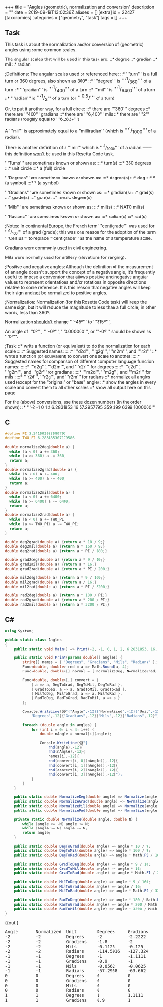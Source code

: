 +++
title = "Angles (geometric), normalization and conversion"
description = ""
date = 2019-09-19T13:02:36Z
aliases = []
[extra]
id = 22427
[taxonomies]
categories = ["geometry", "task"]
tags = []
+++

## Task

This task is about the normalization and/or conversion of (geometric) angles using
some common scales.


The angular scales that will be used in this task are:
::*   degree
::*   gradian
::*   mil
::*   radian



;Definitions:
The angular scales used or referenced here:
::*   '''turn'''      is a full turn or 360 degrees, also shown as 360º
::*   '''degree'''    is   <big>'''<sup>1</sup>/<sub>360</sub>'''</big>                                       of a turn
::*   '''gradian'''   is   <big>'''<sup>1</sup>/<sub>400</sub>'''</big>                                       of a turn
::*   '''mil'''       is   <big>'''<sup>1</sup>/<sub>6400</sub>'''</big>                                      of a turn
::*   '''radian'''    is   <big>'''<sup>1</sup>/<sub>2<big><big><math>\pi</math></big></big></sub></big>'''   of a turn   (or   <big>'''<sup>0.5</sup>/<sub><big><big><math>\pi</math></big></big></sub>'''</big>   of a turn)


Or, to put it another way,   for a full circle:
::*   there are     '''360'''   degrees
::*   there are     '''400'''   gradians
::*   there are   '''6,400'''   mils
::*   there are   '''2<big><big><math>\pi</math></big></big>'''   radians   (roughly equal to '''6.283<small>+</small>''')


A   '''mil'''   is approximately equal to a   ''milliradian''   (which is   <big>'''<sup>1</sup>/<sub>1000</sub>'''</big>   of a radian).

There is another definition of a   '''mil'''   which
is   '''<sup>1</sup>/<sub>1000</sub>'''   of a radian   ─── this
definition <u>won't</u> be used in this Rosetta Code task.


'''Turns'''   are sometimes known or shown as:
:::*   turn(s)
:::*   360 degrees
:::*   unit circle
:::*   a (full) circle


'''Degrees'''   are sometimes known or shown as:
:::*   degree(s)
:::*   deg
:::*   º       (a symbol)
:::*   °       (a symbol)


'''Gradians'''   are sometimes known or shown as:
:::*   gradian(s)
:::*   grad(s)
:::*   grade(s)
:::*   gon(s)
:::*   metric degree(s)


'''Mils'''   are sometimes known or shown as:
:::*   mil(s)
:::*   NATO mil(s)


'''Radians'''   are sometimes known or shown as:
:::*   radian(s)
:::*   rad(s)



;Notes:
In continental Europe, the French term   '''centigrade'''   was used
for   '''<sup>1</sup>/<sub>100</sub>'''   of a grad (grade);   this was
one reason for the adoption of the term   '''Celsius'''   to
replace   '''centigrade'''   as the name of a temperature scale.

Gradians were commonly used in civil engineering.

Mils were normally used for artillery   (elevations for ranging).


;Positive and negative angles:
Although the definition of the measurement of an angle doesn't support the
concept of a negative angle,   it's frequently useful to impose a convention that
allows positive and negative angular values to represent orientations and/or rotations
in opposite directions relative to some reference.   It is this reason that
negative angles will keep their sign and <u>not</u> be normalized to positive angles.


;Normalization:
Normalization   (for this Rosetta Code task)   will keep the same
sign,   but it will reduce the magnitude to less than a full circle;   in
other words, less than 360º.

Normalization   <u>shouldn't</u>   change   '''-45º'''   to   '''315º''',

An angle of   '''0º''',   '''+0º''',   '''0.000000''',    or   '''-0º'''   should be
shown as   '''0º'''.


;Task:
::*   write a function (or equivalent) to do the normalization for each scale
:::::* Suggested names:
:::::* '''d2d''',   '''g2g''',   '''m2m''',   and  '''r2r'''
::*   write a function (or equivalent) to convert one scale to another
:::::* Suggested names for comparison of different computer language function names:
:::::* '''d2g''',   '''d2m''',   and   '''d2r'''   for degrees
:::::* '''g2d''',   '''g2m''',   and   '''g2r'''   for gradians
:::::* '''m2d''',   '''m2g''',   and   '''m2r'''   for mils
:::::* '''r2d''',   '''r2g''',   and   '''r2m'''   for radians
::*   normalize all angles used   (except for the "original" or "base" angle)
::*   show the angles in every scale and convert them to all other scales
::*   show all output here on this page


For the (above) conversions,   use these dozen numbers   (in the order shown):
:*   '''-2   -1   0   1   2   6.2831853   16   57.2957795   359   399   6399   1000000'''





## C


```c
#define PI 3.141592653589793
#define TWO_PI 6.283185307179586

double normalize2deg(double a) {
  while (a < 0) a += 360;
  while (a >= 360) a -= 360;
  return a;
}
double normalize2grad(double a) {
  while (a < 0) a += 400;
  while (a >= 400) a -= 400;
  return a;
}
double normalize2mil(double a) {
  while (a < 0) a += 6400;
  while (a >= 6400) a -= 6400;
  return a;
}
double normalize2rad(double a) {
  while (a < 0) a += TWO_PI;
  while (a >= TWO_PI) a -= TWO_PI;
  return a;
}

double deg2grad(double a) {return a * 10 / 9;}
double deg2mil(double a) {return a * 160 / 9;}
double deg2rad(double a) {return a * PI / 180;}

double grad2deg(double a) {return a * 9 / 10;}
double grad2mil(double a) {return a * 16;}
double grad2rad(double a) {return a * PI / 200;}

double mil2deg(double a) {return a * 9 / 160;}
double mil2grad(double a) {return a / 16;}
double mil2rad(double a) {return a * PI / 3200;}

double rad2deg(double a) {return a * 180 / PI;}
double rad2grad(double a) {return a * 200 / PI;}
double rad2mil(double a) {return a * 3200 / PI;}
```




## C#


```c#
using System;

public static class Angles
{
    public static void Main() => Print(-2, -1, 0, 1, 2, 6.2831853, 16, 57.2957795, 359, 6399, 1_000_000);

    public static void Print(params double[] angles) {
        string[] names = { "Degrees", "Gradians", "Mils", "Radians" };
        Func<double, double> rnd = a => Math.Round(a, 4);
        Func<double, double>[] normal = { NormalizeDeg, NormalizeGrad, NormalizeMil, NormalizeRad };

        Func<double, double>[,] convert = {
            { a => a, DegToGrad, DegToMil, DegToRad },
            { GradToDeg, a => a, GradToMil, GradToRad },
            { MilToDeg, MilToGrad, a => a, MilToRad },
            { RadToDeg, RadToGrad, RadToMil, a => a }
        };

        Console.WriteLine($@"{"Angle",-12}{"Normalized",-12}{"Unit",-12}{
            "Degrees",-12}{"Gradians",-12}{"Mils",-12}{"Radians",-12}");

        foreach (double angle in angles) {
            for (int i = 0; i < 4; i++) {
                double nAngle = normal[i](angle);

                Console.WriteLine($@"{
                    rnd(angle),-12}{
                    rnd(nAngle),-12}{
                    names[i],-12}{
                    rnd(convert[i, 0](nAngle)),-12}{
                    rnd(convert[i, 1](nAngle)),-12}{
                    rnd(convert[i, 2](nAngle)),-12}{
                    rnd(convert[i, 3](nAngle)),-12}");
            }
        }
    }

    public static double NormalizeDeg(double angle) => Normalize(angle, 360);
    public static double NormalizeGrad(double angle) => Normalize(angle, 400);
    public static double NormalizeMil(double angle) => Normalize(angle, 6400);
    public static double NormalizeRad(double angle) => Normalize(angle, 2 * Math.PI);

    private static double Normalize(double angle, double N) {
        while (angle <= -N) angle += N;
        while (angle >= N) angle -= N;
        return angle;
    }

    public static double DegToGrad(double angle) => angle * 10 / 9;
    public static double DegToMil(double angle) => angle * 160 / 9;
    public static double DegToRad(double angle) => angle * Math.PI / 180;

    public static double GradToDeg(double angle) => angle * 9 / 10;
    public static double GradToMil(double angle) => angle * 16;
    public static double GradToRad(double angle) => angle * Math.PI / 200;

    public static double MilToDeg(double angle) => angle * 9 / 160;
    public static double MilToGrad(double angle) => angle / 16;
    public static double MilToRad(double angle) => angle * Math.PI / 3200;

    public static double RadToDeg(double angle) => angle * 180 / Math.PI;
    public static double RadToGrad(double angle) => angle * 200 / Math.PI;
    public static double RadToMil(double angle) => angle * 3200 / Math.PI;
}
```

{{out}}
<pre style="height:30ex;overflow:scroll">
Angle       Normalized  Unit        Degrees     Gradians    Mils        Radians
-2          -2          Degrees     -2          -2.2222     -35.5556    -0.0349
-2          -2          Gradiens    -1.8        -2          -32         -0.0314
-2          -2          Mils        -0.1125     -0.125      -2          -0.002
-2          -2          Radians     -114.5916   -127.324    -2037.1833  -2
-1          -1          Degrees     -1          -1.1111     -17.7778    -0.0175
-1          -1          Gradiens    -0.9        -1          -16         -0.0157
-1          -1          Mils        -0.0562     -0.0625     -1          -0.001
-1          -1          Radians     -57.2958    -63.662     -1018.5916  -1
0           0           Degrees     0           0           0           0
0           0           Gradiens    0           0           0           0
0           0           Mils        0           0           0           0
0           0           Radians     0           0           0           0
1           1           Degrees     1           1.1111      17.7778     0.0175
1           1           Gradiens    0.9         1           16          0.0157
1           1           Mils        0.0562      0.0625      1           0.001
1           1           Radians     57.2958     63.662      1018.5916   1
2           2           Degrees     2           2.2222      35.5556     0.0349
2           2           Gradiens    1.8         2           32          0.0314
2           2           Mils        0.1125      0.125       2           0.002
2           2           Radians     114.5916    127.324     2037.1833   2
6.2832      6.2832      Degrees     6.2832      6.9813      111.7011    0.1097
6.2832      6.2832      Gradiens    5.6549      6.2832      100.531     0.0987
6.2832      6.2832      Mils        0.3534      0.3927      6.2832      0.0062
6.2832      6.2832      Radians     360         400         6400        6.2832
16          16          Degrees     16          17.7778     284.4444    0.2793
16          16          Gradiens    14.4        16          256         0.2513
16          16          Mils        0.9         1           16          0.0157
16          3.4336      Radians     196.7325    218.5916    3497.4662   3.4336
57.2958     57.2958     Degrees     57.2958     63.662      1018.5916   1
57.2958     57.2958     Gradiens    51.5662     57.2958     916.7325    0.9
57.2958     57.2958     Mils        3.2229      3.581       57.2958     0.0562
57.2958     0.7471      Radians     42.8063     47.5626     761.0018    0.7471
359         359         Degrees     359         398.8889    6382.2222   6.2657
359         359         Gradiens    323.1       359         5744        5.6392
359         359         Mils        20.1938     22.4375     359         0.3524
359         0.8584      Radians     49.1848     54.6498     874.3972    0.8584
6399        279         Degrees     279         310         4960        4.8695
6399        399         Gradiens    359.1       399         6384        6.2675
6399        6399        Mils        359.9438    399.9375    6399        6.2822
6399        2.7174      Radians     155.6931    172.9923    2767.8774   2.7174
1000000     280         Degrees     280         311.1111    4977.7778   4.8869
1000000     0           Gradiens    0           0           0           0
1000000     1600        Mils        90          100         1600        1.5708
1000000     5.9256      Radians     339.5132    377.2368    6035.7895   5.9256
```



## Factor

Radians and degrees are already defined in the <code>units.si</code> vocabulary. Gradiens and mils are defined in terms of degrees. Conversions from unit to unit are handled by inverse functions; <code>[undo]</code> knows how to deconstruct units in terms of other units. (Assuming, of course, new units are defined entirely with words that have inverses.)

```factor
USING: accessors combinators formatting inverse kernel math
math.constants quotations qw sequences units.si ;
IN: rosetta-code.angles

ALIAS: degrees arc-deg
: gradiens ( n -- d ) 9/10 * degrees ;
: mils ( n -- d ) 9/160 * degrees ;
: normalize ( d -- d' ) [ 2 pi * mod ] change-value ;
CONSTANT: units { degrees gradiens mils radians }

: .row ( angle unit -- )
    2dup "%-12u%-12s" printf ( x -- x ) execute-effect
    normalize units [ 1quotation [undo] call( x -- x ) ] with
    map "%-12.4f%-12.4f%-12.4f%-12.4f\n" vprintf ;

: .header ( -- )
    qw{ angle unit } units append
    "%-12s%-12s%-12s%-12s%-12s%-12s\n" vprintf ;

: angles ( -- )
    .header
    { -2 -1 0 1 2 6.2831853 16 57.2957795 359 399 6399 1000000 }
    units [ .row ] cartesian-each ;

MAIN: angles
```

{{out}}

```txt

angle       unit        degrees     gradiens    mils        radians
-2          degrees     -2.0000     -2.2222     -35.5556    -0.0349
-2          gradiens    -1.8000     -2.0000     -32.0000    -0.0314
-2          mils        -0.1125     -0.1250     -2.0000     -0.0020
-2          radians     -114.5916   -127.3240   -2037.1833  -2.0000
-1          degrees     -1.0000     -1.1111     -17.7778    -0.0175
-1          gradiens    -0.9000     -1.0000     -16.0000    -0.0157
-1          mils        -0.0563     -0.0625     -1.0000     -0.0010
-1          radians     -57.2958    -63.6620    -1018.5916  -1.0000
0           degrees     0.0000      0.0000      0.0000      0.0000
0           gradiens    0.0000      0.0000      0.0000      0.0000
0           mils        0.0000      0.0000      0.0000      0.0000
0           radians     0.0000      0.0000      0.0000      0.0000
1           degrees     1.0000      1.1111      17.7778     0.0175
1           gradiens    0.9000      1.0000      16.0000     0.0157
1           mils        0.0563      0.0625      1.0000      0.0010
1           radians     57.2958     63.6620     1018.5916   1.0000
2           degrees     2.0000      2.2222      35.5556     0.0349
2           gradiens    1.8000      2.0000      32.0000     0.0314
2           mils        0.1125      0.1250      2.0000      0.0020
2           radians     114.5916    127.3240    2037.1833   2.0000
6.2831853   degrees     6.2832      6.9813      111.7011    0.1097
6.2831853   gradiens    5.6549      6.2832      100.5310    0.0987
6.2831853   mils        0.3534      0.3927      6.2832      0.0062
6.2831853   radians     360.0000    400.0000    6400.0000   6.2832
16          degrees     16.0000     17.7778     284.4444    0.2793
16          gradiens    14.4000     16.0000     256.0000    0.2513
16          mils        0.9000      1.0000      16.0000     0.0157
16          radians     196.7325    218.5916    3497.4662   3.4336
57.2957795  degrees     57.2958     63.6620     1018.5916   1.0000
57.2957795  gradiens    51.5662     57.2958     916.7325    0.9000
57.2957795  mils        3.2229      3.5810      57.2958     0.0562
57.2957795  radians     42.8063     47.5626     761.0018    0.7471
359         degrees     359.0000    398.8889    6382.2222   6.2657
359         gradiens    323.1000    359.0000    5744.0000   5.6392
359         mils        20.1938     22.4375     359.0000    0.3524
359         radians     49.1848     54.6498     874.3972    0.8584
399         degrees     39.0000     43.3333     693.3333    0.6807
399         gradiens    359.1000    399.0000    6384.0000   6.2675
399         mils        22.4438     24.9375     399.0000    0.3917
399         radians     181.0160    201.1289    3218.0627   3.1593
6399        degrees     279.0000    310.0000    4960.0000   4.8695
6399        gradiens    359.1000    399.0000    6384.0000   6.2675
6399        mils        359.9438    399.9375    6399.0000   6.2822
6399        radians     155.6931    172.9923    2767.8774   2.7174
1000000     degrees     280.0000    311.1111    4977.7778   4.8869
1000000     gradiens    0.0000      0.0000      0.0000      0.0000
1000000     mils        90.0000     100.0000    1600.0000   1.5708
1000000     radians     339.5131    377.2368    6035.7881   5.9256

```



## Go


```go
package main

import (
    "fmt"
    "math"
    "strconv"
    "strings"
)

func d2d(d float64) float64 { return math.Mod(d, 360) }

func g2g(g float64) float64 { return math.Mod(g, 400) }

func m2m(m float64) float64 { return math.Mod(m, 6400) }

func r2r(r float64) float64 { return math.Mod(r, 2*math.Pi) }

func d2g(d float64) float64 { return d2d(d) * 400 / 360 }

func d2m(d float64) float64 { return d2d(d) * 6400 / 360 }

func d2r(d float64) float64 { return d2d(d) * math.Pi / 180 }

func g2d(g float64) float64 { return g2g(g) * 360 / 400 }

func g2m(g float64) float64 { return g2g(g) * 6400 / 400 }

func g2r(g float64) float64 { return g2g(g) * math.Pi / 200 }

func m2d(m float64) float64 { return m2m(m) * 360 / 6400 }

func m2g(m float64) float64 { return m2m(m) * 400 / 6400 }

func m2r(m float64) float64 { return m2m(m) * math.Pi / 3200 }

func r2d(r float64) float64 { return r2r(r) * 180 / math.Pi }

func r2g(r float64) float64 { return r2r(r) * 200 / math.Pi }

func r2m(r float64) float64 { return r2r(r) * 3200 / math.Pi }

// Aligns number to decimal point assuming 7 characters before and after.
func s(f float64) string {
    wf := strings.Split(strconv.FormatFloat(f, 'g', 15, 64), ".")
    if len(wf) == 1 {
        return fmt.Sprintf("%7s        ", wf[0])
    }
    le := len(wf[1])
    if le > 7 {
        le = 7
    }
    return fmt.Sprintf("%7s.%-7s", wf[0], wf[1][:le])
}

func main() {
    angles := []float64{-2, -1, 0, 1, 2, 6.2831853, 16, 57.2957795,
        359, 399, 6399, 1000000}
    ft := "%s %s %s %s %s\n"
    fmt.Printf(ft, "    degrees    ", "normalized degs", "    gradians   ", "     mils      ", "     radians")
    for _, a := range angles {
        fmt.Printf(ft, s(a), s(d2d(a)), s(d2g(a)), s(d2m(a)), s(d2r(a)))
    }
    fmt.Printf(ft, "\n   gradians    ", "normalized grds", "    degrees    ", "     mils      ", "     radians")
    for _, a := range angles {
        fmt.Printf(ft, s(a), s(g2g(a)), s(g2d(a)), s(g2m(a)), s(g2r(a)))
    }
    fmt.Printf(ft, "\n     mils      ", "normalized mils", "    degrees    ", "   gradians    ", "     radians")
    for _, a := range angles {
        fmt.Printf(ft, s(a), s(m2m(a)), s(m2d(a)), s(m2g(a)), s(m2r(a)))
    }
    fmt.Printf(ft, "\n    radians    ", "normalized rads", "    degrees    ", "   gradians    ", "      mils  ")
    for _, a := range angles {
        fmt.Printf(ft, s(a), s(r2r(a)), s(r2d(a)), s(r2g(a)), s(r2m(a)))
    }
}
```


{{out}}

```txt

    degrees     normalized degs     gradians         mils            radians
     -2              -2              -2.2222222     -35.5555555      -0.0349065
     -1              -1              -1.1111111     -17.7777777      -0.0174532
      0               0               0               0               0
      1               1               1.1111111      17.7777777       0.0174532
      2               2               2.2222222      35.5555555       0.0349065
      6.2831853       6.2831853       6.981317      111.701072        0.1096622
     16              16              17.7777777     284.4444444       0.2792526
     57.2957795      57.2957795      63.6619772    1018.5916355       0.9999999
    359             359             398.8888888    6382.2222222       6.2657320
    399              39              43.3333333     693.3333333       0.6806784
   6399             279             310            4960               4.8694686
1000000             280             311.1111111    4977.7777777       4.8869219

   gradians     normalized grds     degrees          mils            radians
     -2              -2              -1.8           -32              -0.0314159
     -1              -1              -0.9           -16              -0.0157079
      0               0               0               0               0
      1               1               0.9            16               0.0157079
      2               2               1.8            32               0.0314159
      6.2831853       6.2831853       5.6548667     100.5309648       0.0986960
     16              16              14.4           256               0.2513274
     57.2957795      57.2957795      51.5662015     916.732472        0.8999999
    359             359             323.1          5744               5.6391588
    399             399             359.1          6384               6.2674773
   6399             399             359.1          6384               6.2674773
1000000               0               0               0               0

     mils       normalized mils     degrees        gradians          radians
     -2              -2              -0.1125         -0.125          -0.0019634
     -1              -1              -0.05625        -0.0625         -0.0009817
      0               0               0               0               0
      1               1               0.05625         0.0625          0.0009817
      2               2               0.1125          0.125           0.0019634
      6.2831853       6.2831853       0.3534291       0.3926990       0.0061685
     16              16               0.9             1               0.0157079
     57.2957795      57.2957795       3.2228875       3.5809862       0.0562499
    359             359              20.19375        22.4375          0.3524474
    399             399              22.44375        24.9375          0.3917173
   6399            6399             359.94375       399.9375          6.2822035
1000000            1600              90             100               1.5707963

    radians     normalized rads     degrees        gradians           mils
     -2              -2            -114.5915590    -127.3239544   -2037.1832715
     -1              -1             -57.2957795     -63.6619772   -1018.5916357
      0               0               0               0               0
      1               1              57.2957795      63.6619772    1018.5916357
      2               2             114.5915590     127.3239544    2037.1832715
      6.2831853       6.2831853     359.9999995     399.9999995    6399.9999926
     16               3.4336293     196.7324722     218.5916357    3497.4661726
     57.2957795       0.7471117      42.8063492      47.5626102     761.0017646
    359               0.8584374      49.1848451      54.6498279     874.3972479
    399               3.1593256     181.0160257     201.1289174    3218.0626794
   6399               2.7173572     155.6931042     172.9923380    2767.8774082
1000000               5.9256211     339.5130823     377.2367581    6035.7881301

```




## Julia


```julia
using Formatting

d2d(d) = d % 360
g2g(g) = g % 400
m2m(m) = m % 6400
r2r(r) = r % 2π
d2g(d) = d2d(d) * 10 / 9
d2m(d) = d2d(d) * 160 / 9
d2r(d) = d2d(d) * π / 180
g2d(g) = g2g(g) * 9 / 10
g2m(g) = g2g(g) * 16
g2r(g) = g2g(g) * π / 200
m2d(m) = m2m(m) * 9 / 160
m2g(m) = m2m(m) / 16
m2r(m) = m2m(m) * π / 3200
r2d(r) = r2r(r) * 180 / π
r2g(r) = r2r(r) * 200 / π
r2m(r) = r2r(r) * 3200 / π

fmt(x::Real, width=16) = Int(round(x)) == x ? rpad(Int(x), width) :
                                              rpad(format(x, precision=7), width)
fmt(x::String, width=16) = rpad(x, width)

const t2u = Dict("degrees" => [d2d, d2g, d2m, d2r],
    "gradians" => [g2d, g2g, g2m, g2r], "mils" => [m2d, m2g, m2m, m2r],
    "radians" => [r2d, r2g, r2m, r2r])

function testconversions(arr)
    println("Number          Units           Degrees          Gradians        Mils            Radians")
    for num in arr, units in ["degrees", "gradians", "mils", "radians"]
        print(fmt(num), fmt(units))
        for f in t2u[units]
            print(fmt(f(num)))
        end
        println()
    end
end

testconversions([-2, -1, 0, 1, 2, 6.2831853, 16, 57.2957795, 359, 399, 6399, 1000000])

```
{{out}}

```txt

Number          Units           Degrees          Gradians        Mils            Radians
-2              degrees         -2              -2.2222222      -35.5555556     -0.0349066
-2              gradians        -1.8000000      -2              -32             -0.0314159
-2              mils            -0.1125000      -0.1250000      -2              -0.0019635
-2              radians         -114.5915590    -127.3239545    -2037.1832716   -2
-1              degrees         -1              -1.1111111      -17.7777778     -0.0174533
-1              gradians        -0.9000000      -1              -16             -0.0157080
-1              mils            -0.0562500      -0.0625000      -1              -0.0009817
-1              radians         -57.2957795     -63.6619772     -1018.5916358   -1
0               degrees         0               0               0               0
0               gradians        0               0               0               0
0               mils            0               0               0               0
0               radians         0               0               0               0
1               degrees         1               1.1111111       17.7777778      0.0174533
1               gradians        0.9000000       1               16              0.0157080
1               mils            0.0562500       0.0625000       1               0.0009817
1               radians         57.2957795      63.6619772      1018.5916358    1
2               degrees         2               2.2222222       35.5555556      0.0349066
2               gradians        1.8000000       2               32              0.0314159
2               mils            0.1125000       0.1250000       2               0.0019635
2               radians         114.5915590     127.3239545     2037.1832716    2
6.2831853       degrees         6.2831853       6.9813170       111.7010720     0.1096623
6.2831853       gradians        5.6548668       6.2831853       100.5309648     0.0986960
6.2831853       mils            0.3534292       0.3926991       6.2831853       0.0061685
6.2831853       radians         359.9999996     399.9999995     6399.9999927    6.2831853
16              degrees         16              17.7777778      284.4444444     0.2792527
16              gradians        14.4000000      16              256             0.2513274
16              mils            0.9000000       1               16              0.0157080
16              radians         196.7324722     218.5916358     3497.4661726    3.4336294
57.2957795      degrees         57.2957795      63.6619772      1018.5916356    1.0000000
57.2957795      gradians        51.5662016      57.2957795      916.7324720     0.9000000
57.2957795      mils            3.2228876       3.5809862       57.2957795      0.0562500
57.2957795      radians         42.8063493      47.5626103      761.0017647     0.7471117
359             degrees         359             398.8888889     6382.2222222    6.2657320
359             gradians        323.1000000     359             5744            5.6391588
359             mils            20.1937500      22.4375000      359             0.3524474
359             radians         49.1848452      54.6498280      874.3972479     0.8584375
399             degrees         39              43.3333333      693.3333333     0.6806784
399             gradians        359.1000000     399             6384            6.2674773
399             mils            22.4437500      24.9375000      399             0.3917173
399             radians         181.0160257     201.1289175     3218.0626795    3.1593256
6399            degrees         279             310             4960            4.8694686
6399            gradians        359.1000000     399             6384            6.2674773
6399            mils            359.9437500     399.9375000     6399            6.2822036
6399            radians         155.6931042     172.9923380     2767.8774082    2.7173573
1000000         degrees         280             311.1111111     4977.7777778    4.8869219
1000000         gradians        0               0               0               0
1000000         mils            90              100             1600            1.5707963
1000000         radians         339.5130823     377.2367581     6035.7881302    5.9256211

```



## Perl

{{trans|Perl 6}}

```perl
use strict;
use warnings;
use feature 'say';
use POSIX 'fmod';

my $tau = 2 * 4*atan2(1, 1);
my @units = (
    { code => 'd', name => 'degrees' , number =>  360 },
    { code => 'g', name => 'gradians', number =>  400 },
    { code => 'm', name => 'mills'   , number => 6400 },
    { code => 'r', name => 'radians' , number => $tau },
);

my %cvt;
for my $a (@units) {
  for my $b (@units) {
    $cvt{ "${$a}{code}2${$b}{code}" } = sub {
        my($angle) = shift;
        my $norm = fmod($angle,${$a}{number}); # built-in '%' returns only integers
        $norm -= ${$a}{number} if $angle < 0;
        $norm * ${$b}{number} / ${$a}{number}
        }
  }
}

printf '%s'. '%12s'x4 . "\n", '     Angle Unit    ', <Degrees Gradians Mills Radians>;
for my $angle (-2, -1, 0, 1, 2, $tau, 16, 360/$tau, 360-1, 400-1, 6400-1, 1_000_000) {
    print "\n";
    for my $from (@units) {
        my @sub_keys = map { "${$from}{code}2${$_}{code}" } @units;
        my @results  = map { &{$cvt{$_}}($angle) } @sub_keys;
        printf '%10g %-8s' . '%12g'x4 . "\n", $angle, ${$from}{name}, @results;
    }
}
```

{{out}}

```txt
     Angle Unit         Degrees    Gradians       Mills     Radians

        -2 degrees         -362    -402.222    -6435.56    -6.31809
        -2 gradians      -361.8        -402       -6432     -6.3146
        -2 mills       -360.113    -400.125       -6402    -6.28515
        -2 radians     -474.592    -527.324    -8437.18    -8.28319

        -1 degrees         -361    -401.111    -6417.78    -6.30064
        -1 gradians      -360.9        -401       -6416    -6.29889
        -1 mills       -360.056    -400.062       -6401    -6.28417
        -1 radians     -417.296    -463.662    -7418.59    -7.28319

         0 degrees            0           0           0           0
         0 gradians           0           0           0           0
         0 mills              0           0           0           0
         0 radians            0           0           0           0

         1 degrees            1     1.11111     17.7778   0.0174533
         1 gradians         0.9           1          16    0.015708
         1 mills        0.05625      0.0625           1 0.000981748
         1 radians      57.2958      63.662     1018.59           1

         2 degrees            2     2.22222     35.5556   0.0349066
         2 gradians         1.8           2          32   0.0314159
         2 mills         0.1125       0.125           2   0.0019635
         2 radians      114.592     127.324     2037.18           2

   6.28319 degrees      6.28319     6.98132     111.701    0.109662
   6.28319 gradians     5.65487     6.28319     100.531    0.098696
   6.28319 mills       0.353429    0.392699     6.28319   0.0061685
   6.28319 radians            0           0           0           0

        16 degrees           16     17.7778     284.444    0.279253
        16 gradians        14.4          16         256    0.251327
        16 mills            0.9           1          16    0.015708
        16 radians      196.732     218.592     3497.47     3.43363

   57.2958 degrees      57.2958      63.662     1018.59           1
   57.2958 gradians     51.5662     57.2958     916.732         0.9
   57.2958 mills        3.22289     3.58099     57.2958     0.05625
   57.2958 radians      42.8064     47.5626     761.002    0.747112

       359 degrees          359     398.889     6382.22     6.26573
       359 gradians       323.1         359        5744     5.63916
       359 mills        20.1938     22.4375         359    0.352447
       359 radians      49.1848     54.6498     874.397    0.858437

       399 degrees           39     43.3333     693.333    0.680678
       399 gradians       359.1         399        6384     6.26748
       399 mills        22.4438     24.9375         399    0.391717
       399 radians      181.016     201.129     3218.06     3.15933

      6399 degrees          279         310        4960     4.86947
      6399 gradians       359.1         399        6384     6.26748
      6399 mills        359.944     399.938        6399      6.2822
      6399 radians      155.693     172.992     2767.88     2.71736

     1e+06 degrees          280     311.111     4977.78     4.88692
     1e+06 gradians           0           0           0           0
     1e+06 mills             90         100        1600      1.5708
     1e+06 radians      339.513     377.237     6035.79     5.92562
```



## Perl 6


```perl6

my @units =
    { code => 'd', name => 'degrees' , number =>  360 },
    { code => 'g', name => 'gradians', number =>  400 },
    { code => 'm', name => 'mills'   , number => 6400 },
    { code => 'r', name => 'radians' , number =>  tau },
;

my Code %cvt = (@units X @units).map: -> ($a, $b) {
    "{$a.<code>}2{$b.<code>}" => sub ($angle) {
        my $norm = $angle % $a.<number>
                 - ( $a.<number> if $angle < 0 );
        $norm * $b.<number> / $a.<number>
    }
}

say '     Angle Unit     ', @units».<name>».tc.fmt('%11s');

for -2, -1, 0, 1, 2, tau, 16, 360/tau, 360-1, 400-1, 6400-1, 1_000_000 -> $angle {
    say '';
    for @units -> $from {
        my @sub_keys = @units.map: { "{$from.<code>}2{.<code>}" };

        my @results = %cvt{@sub_keys}».($angle);

        say join ' ', $angle      .fmt('%10g'),
                      $from.<name>.fmt('%-8s'),
                      @results    .fmt('%11g');
    }
}
```

{{out}}

```txt
     Angle Unit         Degrees    Gradians       Mills     Radians

        -2 degrees           -2    -2.22222    -35.5556  -0.0349066
        -2 gradians        -1.8          -2         -32  -0.0314159
        -2 mills        -0.1125      -0.125          -2  -0.0019635
        -2 radians     -114.592    -127.324    -2037.18          -2

        -1 degrees           -1    -1.11111    -17.7778  -0.0174533
        -1 gradians        -0.9          -1         -16   -0.015708
        -1 mills       -0.05625     -0.0625          -1 -0.000981748
        -1 radians     -57.2958     -63.662    -1018.59          -1

         0 degrees            0           0           0           0
         0 gradians           0           0           0           0
         0 mills              0           0           0           0
         0 radians            0           0           0           0

         1 degrees            1     1.11111     17.7778   0.0174533
         1 gradians         0.9           1          16    0.015708
         1 mills        0.05625      0.0625           1 0.000981748
         1 radians      57.2958      63.662     1018.59           1

         2 degrees            2     2.22222     35.5556   0.0349066
         2 gradians         1.8           2          32   0.0314159
         2 mills         0.1125       0.125           2   0.0019635
         2 radians      114.592     127.324     2037.18           2

   6.28319 degrees      6.28319     6.98132     111.701    0.109662
   6.28319 gradians     5.65487     6.28319     100.531    0.098696
   6.28319 mills       0.353429    0.392699     6.28319   0.0061685
   6.28319 radians            0           0           0           0

        16 degrees           16     17.7778     284.444    0.279253
        16 gradians        14.4          16         256    0.251327
        16 mills            0.9           1          16    0.015708
        16 radians      196.732     218.592     3497.47     3.43363

   57.2958 degrees      57.2958      63.662     1018.59           1
   57.2958 gradians     51.5662     57.2958     916.732         0.9
   57.2958 mills        3.22289     3.58099     57.2958     0.05625
   57.2958 radians      42.8064     47.5626     761.002    0.747112

       359 degrees          359     398.889     6382.22     6.26573
       359 gradians       323.1         359        5744     5.63916
       359 mills        20.1938     22.4375         359    0.352447
       359 radians      49.1848     54.6498     874.397    0.858437

       399 degrees           39     43.3333     693.333    0.680678
       399 gradians       359.1         399        6384     6.26748
       399 mills        22.4438     24.9375         399    0.391717
       399 radians      181.016     201.129     3218.06     3.15933

      6399 degrees          279         310        4960     4.86947
      6399 gradians       359.1         399        6384     6.26748
      6399 mills        359.944     399.938        6399      6.2822
      6399 radians      155.693     172.992     2767.88     2.71736

   1000000 degrees          280     311.111     4977.78     4.88692
   1000000 gradians           0           0           0           0
   1000000 mills             90         100        1600      1.5708
   1000000 radians      339.513     377.237     6035.79     5.92562
```


Alternately, implemented as a series of postfix operators:

''(Much of the complexity is due to the requirement that negative angles must normalize to a negative number.)''


```perl6>sub postfix:<t
( $t ) { my $a = $t % 1 * τ;           $t >=0 ?? $a !! $a - τ }
sub postfix:<d>( $d ) { my $a = $d % 360 * τ / 360;   $d >=0 ?? $a !! $a - τ }
sub postfix:<g>( $g ) { my $a = $g % 400 * τ / 400;   $g >=0 ?? $a !! $a - τ }
sub postfix:<m>( $m ) { my $a = $m % 6400 * τ / 6400; $m >=0 ?? $a !! $a - τ }
sub postfix:<r>( $r ) { my $a = $r % τ;               $r >=0 ?? $a !! $a - τ }

sub postfix:«->t» ($angle) { my $a = $angle / τ;        ($angle < 0 and $a == -1)    ?? -0 !! $a }
sub postfix:«->d» ($angle) { my $a = $angle / τ * 360;  ($angle < 0 and $a == -360)  ?? -0 !! $a }
sub postfix:«->g» ($angle) { my $a = $angle / τ * 400;  ($angle < 0 and $a == -400)  ?? -0 !! $a }
sub postfix:«->m» ($angle) { my $a = $angle / τ * 6400; ($angle < 0 and $a == -6400) ?? -0 !! $a }
sub postfix:«->r» ($angle) { my $a = $angle;            ($angle < 0 and $a == -τ)    ?? -0 !! $a }

for <-2 -1 0 1 2 6.2831853 16 57.2957795 359 399 6399 1000000> -> $a {
    say '';
    say '  Quantity  Unit      ', <turns degrees gradians mils radians>.fmt('%15s');
    for 'turns', &postfix:«t», 'degrees', &postfix:«d», 'gradians', &postfix:«g»,
        'mils',  &postfix:«m», 'radians', &postfix:«r»
      -> $unit, &f {
            printf "%10s %-10s %15s %15s %15s %15s %15s\n", $a, $unit,
            |($a.&f->t, $a.&f->d, $a.&f->g, $a.&f->m, $a.&f->r)».round(.00000001);
    }
}
```



```txt
 Quantity  Unit                turns         degrees        gradians            mils         radians
        -2 turns                    0               0               0               0               0
        -2 degrees        -0.00555556              -2     -2.22222222    -35.55555556     -0.03490659
        -2 gradians            -0.005            -1.8              -2             -32     -0.03141593
        -2 mils             -0.000313         -0.1125          -0.125              -2      -0.0019635
        -2 radians        -0.31830989   -114.59155903   -127.32395447  -2037.18327158              -2

  Quantity  Unit                turns         degrees        gradians            mils         radians
        -1 turns                    0               0               0               0               0
        -1 degrees        -0.00277778              -1     -1.11111111    -17.77777778     -0.01745329
        -1 gradians           -0.0025            -0.9              -1             -16     -0.01570796
        -1 mils             -0.000156        -0.05625         -0.0625              -1     -0.00098175
        -1 radians        -0.15915494    -57.29577951    -63.66197724  -1018.59163579              -1

  Quantity  Unit                turns         degrees        gradians            mils         radians
         0 turns                    0               0               0               0               0
         0 degrees                  0               0               0               0               0
         0 gradians                 0               0               0               0               0
         0 mils                     0               0               0               0               0
         0 radians                  0               0               0               0               0

  Quantity  Unit                turns         degrees        gradians            mils         radians
         1 turns                    0               0               0               0               0
         1 degrees         0.00277778               1      1.11111111     17.77777778      0.01745329
         1 gradians            0.0025             0.9               1              16      0.01570796
         1 mils              0.000156         0.05625          0.0625               1      0.00098175
         1 radians         0.15915494     57.29577951     63.66197724   1018.59163579               1

  Quantity  Unit                turns         degrees        gradians            mils         radians
         2 turns                    0               0               0               0               0
         2 degrees         0.00555556               2      2.22222222     35.55555556      0.03490659
         2 gradians             0.005             1.8               2              32      0.03141593
         2 mils              0.000313          0.1125           0.125               2       0.0019635
         2 radians         0.31830989    114.59155903    127.32395447   2037.18327158               2

  Quantity  Unit                turns         degrees        gradians            mils         radians
 6.2831853 turns            0.2831853      101.946708       113.27412      1812.38592      1.77930572
 6.2831853 degrees         0.01745329       6.2831853        6.981317      111.701072      0.10966227
 6.2831853 gradians        0.01570796      5.65486677       6.2831853     100.5309648      0.09869604
 6.2831853 mils            0.00098175      0.35342917      0.39269908       6.2831853       0.0061685
 6.2831853 radians                  1    359.99999959    399.99999954   6399.99999269       6.2831853

  Quantity  Unit                turns         degrees        gradians            mils         radians
        16 turns                    0               0               0               0               0
        16 degrees         0.04444444              16     17.77777778    284.44444444      0.27925268
        16 gradians              0.04            14.4              16             256      0.25132741
        16 mils                0.0025             0.9               1              16      0.01570796
        16 radians         0.54647909    196.73247221    218.59163579   3497.46617261      3.43362939

  Quantity  Unit                turns         degrees        gradians            mils         radians
57.2957795 turns            0.2957795       106.48062        118.3118       1892.9888      1.85843741
57.2957795 degrees         0.15915494      57.2957795     63.66197722   1018.59163556               1
57.2957795 gradians        0.14323945     51.56620155      57.2957795      916.732472             0.9
57.2957795 mils            0.00895247       3.2228876      3.58098622      57.2957795         0.05625
57.2957795 radians         0.11890653     42.80634926     47.56261029    761.00176466      0.74711174

  Quantity  Unit                turns         degrees        gradians            mils         radians
       359 turns                    0               0               0               0               0
       359 degrees         0.99722222             359    398.88888889   6382.22222222      6.26573201
       359 gradians            0.8975           323.1             359            5744      5.63915881
       359 mils              0.056094        20.19375         22.4375             359      0.35244743
       359 radians         0.13662457      49.1848452       54.649828    874.39724794      0.85843749

  Quantity  Unit                turns         degrees        gradians            mils         radians
       399 turns                    0               0               0               0               0
       399 degrees         0.10833333              39     43.33333333    693.33333333      0.68067841
       399 gradians            0.9975           359.1             399            6384      6.26747734
       399 mils              0.062344        22.44375         24.9375             399      0.39171733
       399 radians         0.50282229    181.01602572    201.12891747   3218.06267946      3.15932565

  Quantity  Unit                turns         degrees        gradians            mils         radians
      6399 turns                    0               0               0               0               0
      6399 degrees              0.775             279             310            4960      4.86946861
      6399 gradians            0.9975           359.1             399            6384      6.26747734
      6399 mils              0.999844       359.94375        399.9375            6399      6.28220356
      6399 radians         0.43248085    155.69310421    172.99233802   2767.87740825      2.71735729

  Quantity  Unit                turns         degrees        gradians            mils         radians
   1000000 turns                    0               0               0               0               0
   1000000 degrees         0.77777778             280    311.11111111   4977.77777778      4.88692191
   1000000 gradians                 0               0               0               0               0
   1000000 mils                  0.25              90             100            1600      1.57079633
   1000000 radians          0.9430919    339.51308233    377.23675814   6035.78813022      5.92562114
```



## Phix

Obviously if preferred you could define a long list of routines such as function d2g(atom a) return remainder(a/360,1)*400 end function

```Phix
constant units = {"degrees","gradians","mils","radians"},
         turns = {1/360,1/400,1/6400,0.5/PI}

function convert(atom a, integer fdx, tdx)
    return remainder(a*turns[fdx],1)/turns[tdx]
end function

constant tests = {-2,-1,0,1,2,6.2831853,16,57.2957795,359,399,6399,1000000},
printf(1,"    angle unit     %9s %9s %9s %9s\n",units)
for i=1 to length(tests) do
    for fdx=1 to length(units) do
        printf(1,"%9g %-8s",{tests[i],units[fdx]})
        for tdx=1 to length(units) do
            printf(1," %9g",convert(tests[i],fdx,tdx))
        end for
        puts(1,"\n")
    end for
    puts(1,"\n")
end for
```

{{out}}

```txt

    angle unit       degrees  gradians      mils   radians
       -2 degrees         -2  -2.22222  -35.5556 -0.034907
       -2 gradians      -1.8        -2       -32 -0.031416
       -2 mils       -0.1125    -0.125        -2 -0.001963
       -2 radians   -114.592  -127.324  -2037.18        -2

       -1 degrees         -1  -1.11111  -17.7778 -0.017453
       -1 gradians      -0.9        -1       -16 -0.015708
       -1 mils      -0.05625   -0.0625        -1 -0.000982
       -1 radians   -57.2958   -63.662  -1018.59        -1

        0 degrees          0         0         0         0
        0 gradians         0         0         0         0
        0 mils             0         0         0         0
        0 radians          0         0         0         0

        1 degrees          1   1.11111   17.7778  0.017453
        1 gradians       0.9         1        16  0.015708
        1 mils       0.05625    0.0625         1  0.000982
        1 radians    57.2958    63.662   1018.59         1

        2 degrees          2   2.22222   35.5556  0.034907
        2 gradians       1.8         2        32  0.031416
        2 mils        0.1125     0.125         2  0.001963
        2 radians    114.592   127.324   2037.18         2

  6.28319 degrees    6.28319   6.98132   111.701  0.109662
  6.28319 gradians   5.65487   6.28319   100.531  0.098696
  6.28319 mils      0.353429  0.392699   6.28319  0.006169
  6.28319 radians        360       400      6400   6.28319

       16 degrees         16   17.7778   284.444  0.279253
       16 gradians      14.4        16       256  0.251327
       16 mils           0.9         1        16  0.015708
       16 radians    196.732   218.592   3497.47   3.43363

  57.2958 degrees    57.2958    63.662   1018.59         1
  57.2958 gradians   51.5662   57.2958   916.732       0.9
  57.2958 mils       3.22289   3.58099   57.2958   0.05625
  57.2958 radians    42.8063   47.5626   761.002  0.747112

      359 degrees        359   398.889   6382.22   6.26573
      359 gradians     323.1       359      5744   5.63916
      359 mils       20.1937   22.4375       359  0.352447
      359 radians    49.1848   54.6498   874.397  0.858437

      399 degrees         39   43.3333   693.333  0.680678
      399 gradians     359.1       399      6384   6.26748
      399 mils       22.4438   24.9375       399  0.391717
      399 radians    181.016   201.129   3218.06   3.15933

     6399 degrees        279       310      4960   4.86947
     6399 gradians     359.1       399      6384   6.26748
     6399 mils       359.944   399.938      6399    6.2822
     6399 radians    155.693   172.992   2767.88   2.71736

     1e+6 degrees        280   311.111   4977.78   4.88692
     1e+6 gradians         0         0         0         0
     1e+6 mils            90       100      1600    1.5708
     1e+6 radians    339.513   377.237   6035.79   5.92562

```



## Python


```python
PI = 3.141592653589793
TWO_PI = 6.283185307179586

def normalize2deg(a):
  while a < 0: a += 360
  while a >= 360: a -= 360
  return a
def normalize2grad(a):
  while a < 0: a += 400
  while a >= 400: a -= 400
  return a
def normalize2mil(a):
  while a < 0: a += 6400
  while a >= 6400: a -= 6400
  return a
def normalize2rad(a):
  while a < 0: a += TWO_PI
  while a >= TWO_PI: a -= TWO_PI
  return a

def deg2grad(a): return a * 10.0 / 9.0
def deg2mil(a): return a * 160.0 / 9.0
def deg2rad(a): return a * PI / 180.0

def grad2deg(a): return a * 9.0 / 10.0
def grad2mil(a): return a * 16.0
def grad2rad(a): return a * PI / 200.0

def mil2deg(a): return a * 9.0 / 160.0
def mil2grad(a): return a / 16.0
def mil2rad(a): return a * PI / 3200.0

def rad2deg(a): return a * 180.0 / PI
def rad2grad(a): return a * 200.0 / PI
def rad2mil(a): return a * 3200.0 / PI
```



## REXX


```rexx
/*REXX pgm normalizes an angle (in a scale), or converts angles from a scale to another.*/
numeric digits length( pi() )   -   length(.)    /*use the "length" of pi for precision.*/
parse arg x                                      /*obtain optional arguments from the CL*/
if x='' | x=","  then x= '-2 -1 0 1 2 6.2831853 16 57.2957795 359 399 6399 1000000'
w= 20;                                 w7= w+7   /*W:  # dec digits past the dec. point.*/
@deg = 'degrees';       @grd= "gradians";        @mil = 'mils';           @rad = "radians"
# = words(x)
call hdr @deg @grd @mil @rad
      do j=1  for #;            y= word(x,j)
      say shw(y)        fmt(d2d(y))              fmt(d2g(y))    fmt(d2m(y))    fmt(d2r(y))
      end   /*j*/

call hdr @grd @deg @mil @rad
      do j=1  for #;            y= word(x,j)
      say shw(y)        fmt(g2g(y))              fmt(g2d(y))    fmt(g2m(y))    fmt(g2r(y))
      end   /*j*/

call hdr @mil @deg @grd @rad
      do j=1  for #;            y= word(x,j)
      say shw(y)        fmt(m2m(y))              fmt(m2d(y))    fmt(m2g(y))    fmt(m2r(y))
      end   /*j*/

call hdr @rad @deg @grd @mil
      do j=1  for #;            y= word(x,j)
      say shw(y)        fmt(r2r(y))              fmt(r2d(y))    fmt(r2g(y))    fmt(r2m(y))
      end   /*j*/
exit                                             /*stick a fork in it,  we're all done. */
/*──────────────────────────────────────────────────────────────────────────────────────*/
fmt: _= format(arg(1), 6,w);  L= length(_);  return left(format(_/1, 6),L)   /*align a #*/
shw: _= format(arg(1),12,9);  L= length(_);  return left(format(_/1,12),L)   /*  "   " "*/
pi:  pi= 3.1415926535897932384626433832795028841971693993751058209749445923078;  return pi
d2g: return d2d(arg(1)) *   10  /    9           /*convert degrees   ───► gradians.     */
d2m: return d2d(arg(1)) *  160  /    9           /*convert degrees   ───► mils.         */
d2r: return d2d(arg(1)) * pi()  /  180           /*convert degrees   ───► radians.      */
g2d: return g2g(arg(1)) *    0.9                 /*convert gradians  ───► degrees.      */
g2m: return g2g(arg(1)) *   16                   /*convert gradians  ───► mils.         */
g2r: return g2g(arg(1)) * pi()  *    0.005       /*convert gradians  ───► radians.      */
m2d: return m2m(arg(1)) *    9  *    0.00625     /*convert mils      ───► degrees.      */
m2g: return m2m(arg(1)) /   16                   /*convert mils      ───► gradians.     */
m2r: return m2m(arg(1)) * pi()  / 3200           /*convert mils      ───► radians.      */
r2d: return r2r(arg(1)) *  180  / pi()           /*convert radians   ───► degrees.      */
r2g: return r2r(arg(1)) *  200  / pi()           /*convert radians   ───► gradians.     */
r2m: return r2r(arg(1)) * 3200  / pi()           /*convert radians   ───► mils.         */
d2d: return     arg(1) //  360                   /*normalize degrees ───► a unit circle.*/
g2g: return     arg(1) //  400                   /*normalize gradians───► a unit circle.*/
m2m: return     arg(1) // 6400                   /*normalize mils    ───► a unit circle.*/
r2r: return     arg(1) // (pi() * 2)             /*normalize radians ───► a unit circle.*/
/*──────────────────────────────────────────────────────────────────────────────────────*/
hdr: parse arg #o #a #b #c .;         _= '═';              say   /* [↓]  the header line*/
                                @n  = 'normalized'
     say center(#o,23  )  center(@n #o,w7) center(#a,w7  ) center(#b,w7  ) center(#c,w7  )
     say center('',23,_)  center('',w7, _) center('',w7,_) center('',w7,_) center('',w7,_)
     return                                                      /* '↑'  seperator line.*/
```

{{out|output|text=  when using the default input:}}

```txt

        degrees             normalized degrees               gradians                      mils                       radians
═══════════════════════ ═══════════════════════════ ═══════════════════════════ ═══════════════════════════ ═══════════════════════════
          -2               -2                          -2.22222222222222222222    -35.55555555555555555556     -0.03490658503988659154
          -1               -1                          -1.11111111111111111111    -17.77777777777777777778     -0.01745329251994329577
           0                0                           0                           0                           0
           1                1                           1.11111111111111111111     17.77777777777777777778      0.01745329251994329577
           2                2                           2.22222222222222222222     35.55555555555555555556      0.03490658503988659154
           6.2831853        6.2831853                   6.981317                  111.701072                    0.10966227099790767281
          16               16                          17.77777777777777777778    284.44444444444444444444      0.27925268031909273231
          57.2957795       57.2957795                  63.66197722222222222222   1018.59163555555555555556      0.9999999997716704269
         359              359                         398.88888888888888888889   6382.22222222222222222222      6.26573201465964318116
         399               39                          43.33333333333333333333    693.33333333333333333333      0.680678408277788535
        6399              279                         310                        4960                           4.86946861306417951962
     1000000              280                         311.11111111111111111111   4977.77777777777777777778      4.88692190558412281539

       gradians             normalized gradians               degrees                      mils                       radians
═══════════════════════ ═══════════════════════════ ═══════════════════════════ ═══════════════════════════ ═══════════════════════════
          -2               -2                          -1.8                       -32                          -0.03141592653589793238
          -1               -1                          -0.9                       -16                          -0.01570796326794896619
           0                0                           0                           0                           0
           1                1                           0.9                        16                           0.01570796326794896619
           2                2                           1.8                        32                           0.03141592653589793238
           6.2831853        6.2831853                   5.65486677                100.5309648                   0.09869604389811690553
          16               16                          14.4                       256                           0.25132741228718345908
          57.2957795       57.2957795                  51.56620155                916.732472                    0.89999999979450338421
         359              359                         323.1                      5744                           5.63915881319367886304
         399              399                         359.1                      6384                           6.26747734391163751073
        6399              399                         359.1                      6384                           6.26747734391163751073
     1000000                0                           0                           0                           0

         mils                 normalized mils                 degrees                    gradians                     radians
═══════════════════════ ═══════════════════════════ ═══════════════════════════ ═══════════════════════════ ═══════════════════════════
          -2               -2                          -0.1125                     -0.125                      -0.00196349540849362077
          -1               -1                          -0.05625                    -0.0625                     -0.00098174770424681039
           0                0                           0                           0                           0
           1                1                           0.05625                     0.0625                      0.00098174770424681039
           2                2                           0.1125                      0.125                       0.00196349540849362077
           6.2831853        6.2831853                   0.353429173125              0.39269908125               0.0061685027436323066
          16               16                           0.9                         1                           0.01570796326794896619
          57.2957795       57.2957795                   3.222887596875              3.58098621875               0.05624999998715646151
         359              359                          20.19375                    22.4375                      0.35244742582460492894
         399              399                          22.44375                    24.9375                      0.39171733399447734442
        6399             6399                         359.94375                   399.9375                      6.28220355947533966654
     1000000             1600                          90                         100                           1.57079632679489661923

        radians             normalized radians                degrees                    gradians                      mils
═══════════════════════ ═══════════════════════════ ═══════════════════════════ ═══════════════════════════ ═══════════════════════════
          -2               -2                        -114.5915590261646417536    -127.32395447351626861511  -2037.18327157626029784171
          -1               -1                         -57.2957795130823208768     -63.66197723675813430755  -1018.59163578813014892086
           0                0                           0                           0                           0
           1                1                          57.2957795130823208768      63.66197723675813430755   1018.59163578813014892086
           2                2                         114.5915590261646417536     127.32395447351626861511   2037.18327157626029784171
           6.2831853        6.2831853                 359.99999958863999622298    399.99999954293332913665   6399.99999268693326618633
          16                3.43362938564082704615    196.73247220931713402877    218.59163578813014892086   3497.4661726100823827337
          57.2957795        0.74711173538372170767     42.80634926218202230527     47.56261029131335811697    761.00176466101372987153
         359                0.85843749076357081526     49.18484519655319477054     54.64982799617021641171    874.39724793872346258733
         399                3.15932564768605195371    181.01602571984602984246    201.12891746649558871385   3218.06267946392941942158
        6399                2.71735729118096649006    155.69310421377129063139    172.99233801530143403488   2767.87740824482294455809
     1000000                5.92562114009385143291    339.51308232087679815481    377.23675813430755350535   6035.78813014892085608558

```



## zkl

{{trans|Perl6}}

```zkl
var [const]
   tau=(0.0).pi*2,
   units=Dictionary(	// code:(name, units in circle)
      "d", T("degrees", 360.0), "g",T("gradians",400.0),
      "m", T("mills",  6400.0), "r",T("radians", tau) ),
   cvtNm="%s-->%s".fmt,
   cvt=  // "d-->r":fcn(angle){}, "r-->d":fcn(angle){} ...
      Walker.cproduct(units.keys,units.keys).pump(Dictionary(),fcn([(a,b)]){
	 return(cvtNm(a,b),  // "d-->r"
	    'wrap(angle){ angle=angle.toFloat();
	       u:=units[a][1];
	       (angle%u)*units[b][1] / u
	    })
	  })
;
```


```zkl
codes:=units.keys;
println("     Angle Unit     ",
   codes.apply(fcn(k){ units[k][0] }).apply("%11s".fmt).concat(" "));
foreach angle in (T(-2.0,-1, 0, 1, 2, tau, 16, 360.0/tau, 360-1, 400-1, 6400-1, 1_000_000)){
   println();
   foreach from in (codes){
      subKeys:=codes.apply(cvtNm.fp(from)); // ("d-->d","d-->g","d-->m","d-->r")
      r:=subKeys.pump(List,'wrap(k){ cvt[k](angle) });
      println("%10g %-8s %s".fmt(angle,units[from][0],
         r.apply("%12g".fmt).concat(" ")));
   }
}
```

{{out}}
<pre style="height:45ex">
     Angle Unit         degrees    gradians       mills     radians

        -2 degrees            -2     -2.22222     -35.5556   -0.0349066
        -2 gradians         -1.8           -2          -32   -0.0314159
        -2 mills         -0.1125       -0.125           -2   -0.0019635
        -2 radians      -114.592     -127.324     -2037.18           -2

        -1 degrees            -1     -1.11111     -17.7778   -0.0174533
        -1 gradians         -0.9           -1          -16    -0.015708
        -1 mills        -0.05625      -0.0625           -1 -0.000981748
        -1 radians      -57.2958      -63.662     -1018.59           -1

         0 degrees             0            0            0            0
         0 gradians            0            0            0            0
         0 mills               0            0            0            0
         0 radians             0            0            0            0

         1 degrees             1      1.11111      17.7778    0.0174533
         1 gradians          0.9            1           16     0.015708
         1 mills         0.05625       0.0625            1  0.000981748
         1 radians       57.2958       63.662      1018.59            1

         2 degrees             2      2.22222      35.5556    0.0349066
         2 gradians          1.8            2           32    0.0314159
         2 mills          0.1125        0.125            2    0.0019635
         2 radians       114.592      127.324      2037.18            2

   6.28319 degrees       6.28319      6.98132      111.701     0.109662
   6.28319 gradians      5.65487      6.28319      100.531     0.098696
   6.28319 mills        0.353429     0.392699      6.28319    0.0061685
   6.28319 radians             0            0            0            0

        16 degrees            16      17.7778      284.444     0.279253
        16 gradians         14.4           16          256     0.251327
        16 mills             0.9            1           16     0.015708
        16 radians       196.732      218.592      3497.47      3.43363

   57.2958 degrees       57.2958       63.662      1018.59            1
   57.2958 gradians      51.5662      57.2958      916.732          0.9
   57.2958 mills         3.22289      3.58099      57.2958      0.05625
   57.2958 radians       42.8064      47.5626      761.002     0.747112

       359 degrees           359      398.889      6382.22      6.26573
       359 gradians        323.1          359         5744      5.63916
       359 mills         20.1938      22.4375          359     0.352447
       359 radians       49.1848      54.6498      874.397     0.858437

       399 degrees            39      43.3333      693.333     0.680678
       399 gradians        359.1          399         6384      6.26748
       399 mills         22.4438      24.9375          399     0.391717
       399 radians       181.016      201.129      3218.06      3.15933

      6399 degrees           279          310         4960      4.86947
      6399 gradians        359.1          399         6384      6.26748
      6399 mills         359.944      399.938         6399       6.2822
      6399 radians       155.693      172.992      2767.88      2.71736

     1e+06 degrees           280      311.111      4977.78      4.88692
     1e+06 gradians            0            0            0            0
     1e+06 mills              90          100         1600       1.5708
     1e+06 radians       339.513      377.237      6035.79      5.92562

```

